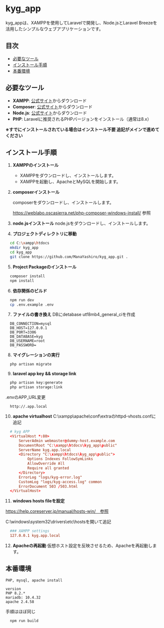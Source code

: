# kyg_app

kyg_appは、XAMPPを使用してLaravelで開発し、Node.jsとLaravel Breezeを活用したシンプルなウェブアプリケーションです。

## 目次
- [必要なツール](#必要なツール)
- [インストール手順](#インストール手順)
- [本番環境](#本番環境)

## 必要なツール

- **XAMPP**: [公式サイト](https://www.apachefriends.org/jp/download.html)からダウンロード
- **Composer**: [公式サイト](https://getcomposer.org/doc/00-intro.md#installation-windows)からダウンロード
- **Node.js**: [公式サイト](https://nodejs.org/en/)からダウンロード
- **PHP**: Laravelに推奨されるPHPバージョンをインストール（通常は8.x）

**※すでにインストールされている場合はインストール不要
追記がメインで進めてください**

## インストール手順

1. **XAMPPのインストール**
   - XAMPPをダウンロードし、インストールします。
   - XAMPPを起動し、ApacheとMySQLを開始します。


2. **composerインストール**

    composerをダウンロードし、インストールします。

    https://weblabo.oscasierra.net/php-composer-windows-install/ 参照


3. **node.jsインストール**
    node.jsをダウンロードし、インストールします。


4. **プロジェクトディレクトリに移動**
  ```bash
    cd C:\xampp\htdocs
    mkdir kyg_app
    cd kyg_app
    git clone https://github.com/ManaYashiro/kyg_app.git .
  ```


5. **Project Packageのインストール**
  ```bash
    composer install
    npm install
  ```


6. **依存関係のビルド**
  ```bash
    npm run dev
    cp .env.example .env
  ```


7. **ファイルの書き換え**
    DBにdetabase utf8mb4_general_ciを作成

  ```.env
    DB_CONNECTION=mysql
    DB_HOST=127.0.0.1
    DB_PORT=3306
    DB_DATABASE=kyg
    DB_USERNAME=root
    DB_PASSWORD=
  ```


8. **マイグレーションの実行**
  ```bash
    php artisan migrate
  ```


9. **laravel app key && storage link**
  ```bash
    php artisan key:generate
    php artisan storage:link
  ```


  .envのAPP_URL変更
  ```.env
    http://.app.local
  ```


10. **apache virtualhost**
  C:\xampp\apache\conf\extraのhttpd-vhosts.confに追記
  ```httpd-vhosts.conf
    # kyg APP
    <VirtualHost *:80>
        ServerAdmin webmaster@dummy-host.example.com
        DocumentRoot "C:\xampp\htdocs\kyg_app\public"
        ServerName kyg.app.local
        <Directory "C:\xampp\htdocs\kyg_app\public">
            Options Indexes FollowSymLinks
            AllowOverride All
            Require all granted
        </Directory>
        ErrorLog "logs/kyg-error.log"
        CustomLog "logs/kyg-access.log" common
        ErrorDocument 503 /503.html
    </VirtualHost>
  ```


11. **windows hosts fileを設定**

  https://help.coreserver.jp/manual/hosts-win/　参照

  C:\windows\system32\drivers\etc\hostsを開いて追記
  ```httpd-vhosts.conf
    ### XAMPP settings
    127.0.0.1 kyg.app.local
  ```


12. **Apacheの再起動**
    仮想ホスト設定を反映させるため、Apacheを再起動します。


## 本番環境
    PHP, mysql, apache install

    version
    PHP 8.2.*
    mariadb: 10.4.32
    apache 2.4.58

手順はほぼ同じ

  ```bash
    npm run build
  ```
